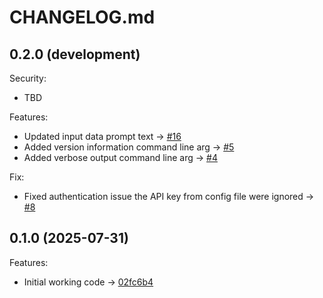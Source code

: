 # CHANGELOG.md

## 0.2.0 (development)

Security:
  - TBD

Features:
  - Updated input data prompt text -> [#16](https://github.com/brianbirrell/ai-cli/issues/16)
  - Added version information command line arg -> [#5](https://github.com/brianbirrell/ai-cli/issues/5)
  - Added verbose output command line arg -> [#4](https://github.com/brianbirrell/ai-cli/issues/4)

Fix:
  - Fixed authentication issue the API key from config file were ignored -> [#8](https://github.com/brianbirrell/ai-cli/issues/8)

## 0.1.0 (2025-07-31)

Features:
  - Initial working code -> [02fc6b4](https://github.com/brianbirrell/ai-cli/commit/02fc6b4115a04db74973ba972fb06d0e61ae9161)
